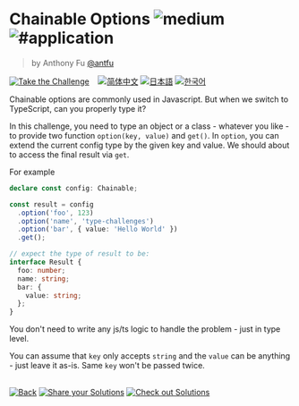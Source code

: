 <!--info-header-start--><h1>Chainable Options <img src="https://img.shields.io/badge/-medium-d9901a" alt="medium"/> <img src="https://img.shields.io/badge/-%23application-999" alt="#application"/></h1><blockquote><p>by Anthony Fu <a href="https://github.com/antfu" target="_blank">@antfu</a></p></blockquote><p><a href="https://tsch.js.org/12/play" target="_blank"><img src="https://img.shields.io/badge/-Take%20the%20Challenge-3178c6?logo=typescript&logoColor=white" alt="Take the Challenge"/></a> &nbsp;&nbsp;&nbsp;<a href="./README.zh-CN.md" target="_blank"><img src="https://img.shields.io/badge/-%E7%AE%80%E4%BD%93%E4%B8%AD%E6%96%87-gray" alt="简体中文"/></a>  <a href="./README.ja.md" target="_blank"><img src="https://img.shields.io/badge/-%E6%97%A5%E6%9C%AC%E8%AA%9E-gray" alt="日本語"/></a>  <a href="./README.ko.md" target="_blank"><img src="https://img.shields.io/badge/-%ED%95%9C%EA%B5%AD%EC%96%B4-gray" alt="한국어"/></a> </p><!--info-header-end-->

Chainable options are commonly used in Javascript. But when we switch to TypeScript, can you properly type it?

In this challenge, you need to type an object or a class - whatever you like - to provide two function `option(key, value)` and `get()`. In `option`, you can extend the current config type by the given key and value. We should about to access the final result via `get`.

For example

```ts
declare const config: Chainable;

const result = config
  .option('foo', 123)
  .option('name', 'type-challenges')
  .option('bar', { value: 'Hello World' })
  .get();

// expect the type of result to be:
interface Result {
  foo: number;
  name: string;
  bar: {
    value: string;
  };
}
```

You don't need to write any js/ts logic to handle the problem - just in type level.

You can assume that `key` only accepts `string` and the `value` can be anything - just leave it as-is. Same `key` won't be passed twice.

<!--info-footer-start--><br><a href="../../README.md" target="_blank"><img src="https://img.shields.io/badge/-Back-grey" alt="Back"/></a> <a href="https://tsch.js.org/12/answer" target="_blank"><img src="https://img.shields.io/badge/-Share%20your%20Solutions-teal" alt="Share your Solutions"/></a> <a href="https://tsch.js.org/12/solutions" target="_blank"><img src="https://img.shields.io/badge/-Check%20out%20Solutions-de5a77?logo=awesome-lists&logoColor=white" alt="Check out Solutions"/></a> <!--info-footer-end-->
